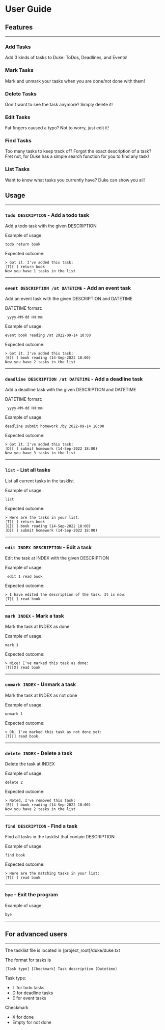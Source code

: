 # User Guide


## Features 
___

### Add Tasks

Add 3 kinds of tasks to Duke: ToDos, Deadlines, and Events!

### Mark Tasks

Mark and unmark your tasks when you are done/not done with them!

### Delete Tasks

Don't want to see the task anymore? Simply delete it!

### Edit Tasks

Fat fingers caused a typo? Not to worry, just edit it!

### Find Tasks

Too many tasks to keep track of? Forgot the exact description of a task?
Fret not, for Duke has a simple search function for you to find any task!

### List Tasks

Want to know what tasks you currently have? Duke can show you all!

## Usage
___

### `todo DESCRIPTION` - Add a todo task

Add a todo task with the given DESCRIPTION

Example of usage: 

`todo return book`

Expected outcome:

```
> Got it. I've added this task:
[T][ ] return book
Now you have 1 tasks in the list
```
___

### `event DESCRIPTION /at DATETIME` - Add an event task

Add an event task with the given DESCRIPTION and DATETIME

DATETIME format:

` yyyy-MM-dd HH:mm`

Example of usage:

`event book reading /at 2022-09-14 18:00`

Expected outcome:

```
> Got it. I've added this task:
[E][ ] book reading (14-Sep-2022 18:00)
Now you have 2 tasks in the list
```
___

### `deadline DESCRIPTION /at DATETIME` - Add a deadline task

Add a deadline task with the given DESCRIPTION and DATETIME

DATETIME format:

` yyyy-MM-dd HH:mm`

Example of usage:

`deadline submit homework /by 2022-09-14 18:00`

Expected outcome:

```
> Got it. I've added this task:
[D][ ] submit homework (14-Sep-2022 18:00)
Now you have 3 tasks in the list
```
___

### `list` - List all tasks

List all current tasks in the tasklist

Example of usage:

`list`

Expected outcome:

```
> Here are the tasks in your list:
[T][ ] return book
[E][ ] book reading (14-Sep-2022 18:00)
[D][ ] submit homework (14-Sep-2022 18:00)
```
___

### `edit INDEX DESCRIPTION` - Edit a task

Edit the task at INDEX with the given DESCRIPTION

Example of usage:

` edit 1 read book`

Expected outcome:

```
> I have edited the description of the task. It is now:
[T][ ] read book
```
___

### `mark INDEX` - Mark a task

Mark the task at INDEX as done

Example of usage:

`mark 1`

Expected outcome:

```
> Nice! I've marked this task as done:
[T][X] read book
```
___

### `unmark INDEX` - Unmark a task

Mark the task at INDEX as not done

Example of usage:

`unmark 1`

Expected outcome:

```
> Ok, I've marked this task as not done yet:
[T][] read book
```
___

### `delete INDEX` - Delete a task

Delete the task at INDEX

Example of usage:

`delete 2`

Expected outcome:

```
> Noted, I've removed this task:
[E][ ] book reading (14-Sep-2022 18:00)
Now you have 2 tasks in the list
```
___

### `find DESCRIPTION` - Find a task

Find all tasks in the tasklist that contain DESCRIPTION

Example of usage:

`find book`

Expected outcome:

```
> Here are the matching tasks in your list:
[T][ ] read book
```
___

### `bye` - Exit the program



Example of usage:

`bye`

___

## For advanced users
___
The tasklist file is located in {project_root}/duke/duke.txt

The format for tasks is 

`[Task type] [Checkmark] Task description (Datetime) `

Task type:
* T for todo tasks
* D for deadline tasks
* E for event tasks

Checkmark
* X for done
* Empty for not done
